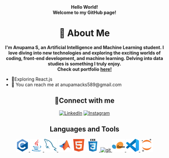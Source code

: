 <div align="center">
<strong>Hello World!<br />
Welcome to my GitHub page!</strong>


# 💫 About Me
**I'm Anupama S, an Artificial Intelligence and Machine Learning student. I love diving into new technologies and exploring the exciting worlds of coding, front-end development, and machine learning. Delving into data studies is something I truly enjoy.**
<br/>
**Check out portfolio [here!](https://portfolio-7y89.vercel.app/)**

<div align="left">
 <ul>
  <li>🌱Exploring React.js </li>
  <li>📧 You can reach me at anupamacks589@gmail.com</li>
 </ul>
 </div>
 
 ## 🤝Connect with me 
 
 [![LinkedIn](https://img.shields.io/badge/LinkedIn-%230077B5.svg?logo=linkedin&logoColor=white)](https://www.linkedin.com/in/anupamashettigar)
 [![Instagram](https://img.shields.io/badge/Instagram-%23E4405F.svg?logo=Instagram&logoColor=white)](https://instagram.com/_anupama4331_)
 
## Languages and Tools
<div>
 <a href="https://www.cprogramming.com/" target="_blank" rel="noreferrer"> <img src="https://raw.githubusercontent.com/devicons/devicon/master/icons/c/c-original.svg" alt="c" width="40" height="40"/> </a>
 <a href="https://www.java.com" target="_blank" rel="noreferrer"> <img src="https://github.com/devicons/devicon/blob/master/icons/java/java-original.svg" alt="java" width="40" height="40"/> </a>
<a href="https://www.mysql.com/" target="_blank" rel="noreferrer"> <img src="https://raw.githubusercontent.com/devicons/devicon/master/icons/mysql/mysql-original.svg" alt="mysql" width="40" height="40"/> </a>
 <a href="https://www.mathworks.com/" target="_blank" rel="noreferrer"><img src="https://github.com/devicons/devicon/blob/master/icons/matlab/matlab-original.svg" alt="matlab" width="40" height="40"/></a>
 <a href="https://www.w3.org/html/" target="_blank" rel="noreferrer"><img src="https://github.com/devicons/devicon/blob/master/icons/html5/html5-original.svg" alt="html5" width="40" height="40"/></a>
 <a href="https://www.w3schools.com/css/" target="_blank" rel="noreferrer"> <img src="https://raw.githubusercontent.com/devicons/devicon/master/icons/css3/css3-original-wordmark.svg" alt="css3" width="40" height="40"/> </a>
 <a href="https://git-scm.com/" target="_blank" rel="noreferrer"> <img src="https://www.vectorlogo.zone/logos/git-scm/git-scm-icon.svg" alt="git" width="40" height="40"/> </a>
 <a href="https://scikit-learn.org/" target="_blank" rel="noreferrer"> <img src="https://github.com/devicons/devicon/blob/master/icons/scikitlearn/scikitlearn-original.svg" alt="scikit-learn" width="40" height="40"/> </a>
<a href="https://code.visualstudio.com/" target="_blank" rel="noreferrer"> <img src="https://github.com/devicons/devicon/blob/master/icons/vscode/vscode-original.svg" alt="vscode" width="40" height="40"/> </a>
<a href="https://jupyter.org/" target="_blank" rel="noreferrer"> <img src="https://github.com/devicons/devicon/blob/master/icons/jupyter/jupyter-original.svg" alt="jupyter" width="40" height="40"/> </a>

 
 
 
</div>
</div>






